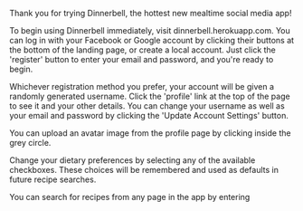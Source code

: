 Thank you for trying Dinnerbell, the hottest new mealtime social media app!

To begin using Dinnerbell immediately, visit dinnerbell.herokuapp.com.  You can log in with your Facebook or Google account by clicking their buttons at the bottom of the landing page, or create a local account.  Just click the 'register' button to enter your email and password, and you're ready to begin.

Whichever registration method you prefer, your account will be given a randomly generated username.  Click the 'profile' link at the top of the page to see it and your other details.  You can change your username as well as your email and password by clicking the 'Update Account Settings' button.

You can upload an avatar image from the profile page by clicking inside the grey circle. 

Change your dietary preferences by selecting any of the available checkboxes.  These choices will be remembered and used as defaults in future recipe searches.  

You can search for recipes from any page in the app by entering  